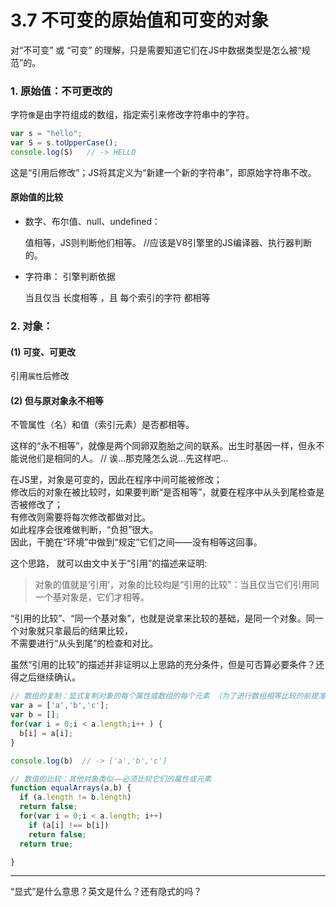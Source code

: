 # 3.7 不可变的原始值和可变的对象

对“不可变” 或 “可变” 的理解，只是需要知道它们在JS中数据类型是怎么被“规范”的。


### 1. 原始值：不可更改的  

字符`像`是由字符组成的数组，指定索引来修改字符串中的字符。

``` javascript
var s = "hello";
var S = s.toUpperCase();
console.log(S)   // -> HELLO
``` 

这是“引用后修改”；JS将其定义为“新建一个新的字符串”，即原始字符串不改。


#### 原始值的比较 

- 数字、布尔值、null、undefined：

  值相等，JS则判断他们相等。  //应该是V8引擎里的JS编译器、执行器判断的。

- 字符串： 引擎判断依据
 
  当且仅当 长度相等 ，且 每个索引的字符 都相等
   
### 2. 对象：

#### (1)  可变、可更改

引用`属性`后修改


#### (2)  但与原对象永不相等

不管属性（名）和值（索引元素）是否都相等。

这样的“永不相等”，就像是两个同卵双胞胎之间的联系。出生时基因一样，但永不能说他们是相同的人。
// 诶...那克隆怎么说...先这样吧...  

在JS里，对象是可变的，因此在程序中间可能被修改；  
修改后的对象在被比较时，如果要判断“是否相等”，就要在程序中从头到尾检查是否被修改了；  
有修改则需要将每次修改都做对比。  
如此程序会很难做判断，“负担”很大。  
因此，干脆在“环境”中做到“规定”它们之间——没有相等这回事。  

这个思路，
就可以由文中关于“引用”的描述来证明:  
    
> 对象的值就是‘引用’，对象的比较均是“引用的比较”：当且仅当它们引用同一个基对象是，它们才相等。

“引用的比较”、“同一个基对象”，也就是说拿来比较的基础，是同一个对象。同一个对象就只拿最后的结果比较，  
不需要进行“从头到尾”的检查和对比。  

虽然“引用的比较”的描述并非证明以上思路的充分条件，但是可否算必要条件？还得之后继续确认。


``` javascript
// 数组的复制：显式复制对象的每个属性或数组的每个元素 （为了进行数组相等比较的前提准备）
var a = ['a','b','c'];
var b = [];
for(var i = 0;i < a.length;i++ ) {
  b[i] = a[i];
}

console.log(b)  // -> ['a','b','c']

// 数值的比较：其他对象类似——必须比较它们的属性或元素
function equalArrays(a,b) {
  if (a.length != b.length) 
  return false; 
  for(var i = 0;i < a.length; i++)
    if (a[i] !== b[i]) 
    return false;
  return true;

}


```

-------------------
“显式”是什么意思？英文是什么？还有隐式的吗？


